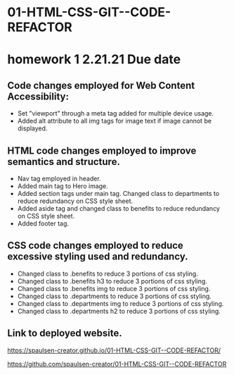 # 01-HTML-CSS-GIT--CODE-REFACTOR
# homework 1   2.21.21 Due date
## Code changes employed for Web Content Accessibility:
* Set "viewport" through a meta tag added for multiple device usage.
* Added alt attribute to all img tags for image text if image cannot be displayed.
## HTML code changes employed to improve semantics and structure.
* Nav tag employed in header.
* Added main tag to Hero image.
* Added section tags under main tag.  Changed class to departments to reduce redundancy on CSS style sheet.
* Added aside tag and changed class to benefits to reduce redundancy on CSS style sheet.
* Added footer tag.
## CSS code changes employed to reduce excessive styling used and redundancy.
* Changed class to .benefits to reduce 3 portions of css styling.
* Changed class to .benefits h3 to reduce 3 portions of css styling.
* Changed class to .benefits img to reduce 3 portions of css styling.
* Changed class to .departments to reduce 3 portions of css styling.
* Changed class to .departments img to reduce 3 portions of css styling.
* Changed class to .departments h2 to reduce 3 portions of css styling.

## Link to deployed website.
https://spaulsen-creator.github.io/01-HTML-CSS-GIT--CODE-REFACTOR/

https://github.com/spaulsen-creator/01-HTML-CSS-GIT--CODE-REFACTOR





